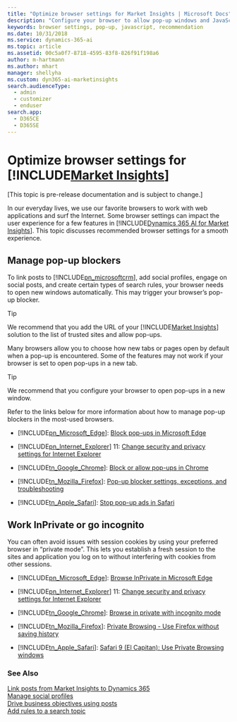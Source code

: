 ```yaml
---
title: "Optimize browser settings for Market Insights | Microsoft Docs"
description: "Configure your browser to allow pop-up windows and JavaScript."
keywords: browser settings, pop-up, javascript, recommendation
ms.date: 10/31/2018
ms.service: dynamics-365-ai
ms.topic: article
ms.assetid: 00c5a0f7-8718-4595-83f8-826f91f198a6
author: m-hartmann
ms.author: mhart
manager: shellyha
ms.custom: dyn365-ai-marketinsights
search.audienceType: 
  - admin
  - customizer
  - enduser
search.app: 
  - D365CE
  - D365SE
---
```

# Optimize browser settings for [!INCLUDE[Market Insights](../includes/pn-market-insights-short.md)]

[This topic is pre-release documentation and is subject to change.]

In our everyday lives, we use our favorite browsers to work with web applications and surf the Internet.  Some browser settings can impact the user experience for a few features in [!INCLUDE[Dynamics 365 AI for Market Insights](../includes/pn-market-insights-long.md)]. This topic discusses recommended browser settings for a smooth experience.  
  
<a name="managePopUpBlockers"></a>   
## Manage pop-up blockers  
 To link posts to [!INCLUDE[pn_microsoftcrm](../includes/pn-microsoftcrm.md)], add social profiles, engage on social posts, and create certain types of search rules, your browser needs to open new windows automatically. This may trigger your browser’s pop-up blocker.  
  
> [!TIP]
>  We recommend that you add the URL of your [!INCLUDE[Market Insights](../includes/pn-market-insights-short.md)] solution to the list of trusted sites and allow pop-ups.  
  
 Many browsers allow you to choose how new tabs or pages open by default when a pop-up is encountered. Some of the features may not work if your browser is set to open pop-ups in a new tab.  
  
> [!TIP]
>  We recommend that you configure your browser to open pop-ups in a new window.  
  
 Refer to the links below for more information about how to manage pop-up blockers in the most-used browsers.  
  
- [!INCLUDE[pn_Microsoft_Edge](../includes/pn-microsoft-edge.md)]: [Block pop\-ups in Microsoft Edge](https://go.microsoft.com/fwlink/p/?LinkID=401433)  
  
- [!INCLUDE[pn_Internet_Explorer](../includes/pn-internet-explorer.md)] 11: [Change security and privacy settings for Internet Explorer](https://go.microsoft.com/fwlink/p/?LinkID=401432)  
  
- [!INCLUDE[tn_Google_Chrome](../includes/tn-google-chrome.md)]: [Block or allow pop\-ups in Chrome](https://support.google.com/chrome/answer/95472)  
  
- [!INCLUDE[tn_Mozilla_Firefox](../includes/tn-mozilla-firefox.md)]: [Pop\-up blocker settings, exceptions, and troubleshooting](https://support.mozilla.org/kb/pop-blocker-settings-exceptions-troubleshooting)  
  
- [!INCLUDE[tn_Apple_Safari](../includes/tn-apple-safari.md)]: [Stop pop\-up ads in Safari](https://support.apple.com/HT203987)  
  
<a name="workInPrivate"></a>   
## Work InPrivate or go incognito  
 You can often avoid issues with session cookies by using your preferred browser in “private mode”. This lets you establish a fresh session to the sites and application you log on to without interfering with cookies from other sessions.  
  
- [!INCLUDE[pn_Microsoft_Edge](../includes/pn-microsoft-edge.md)]: [Browse InPrivate in Microsoft Edge](https://go.microsoft.com/fwlink/p/?LinkID=401431)  
  
- [!INCLUDE[pn_Internet_Explorer](../includes/pn-internet-explorer.md)] 11: [Change security and privacy settings for Internet Explorer](https://go.microsoft.com/fwlink/p/?LinkID=401432)  
  
- [!INCLUDE[tn_Google_Chrome](../includes/tn-google-chrome.md)]: [Browse in private with incognito mode](https://support.google.com/chrome/answer/95464)  
  
- [!INCLUDE[tn_Mozilla_Firefox](../includes/tn-mozilla-firefox.md)]: [Private Browsing \- Use Firefox without saving history](https://support.mozilla.org/kb/private-browsing-use-firefox-without-history)  
  
- [!INCLUDE[tn_Apple_Safari](../includes/tn-apple-safari.md)]: [Safari 9 \(El Capitan\): Use Private Browsing windows](https://support.apple.com/kb/PH21413)  
  
### See Also  
 [Link posts from Market Insights to Dynamics 365](link-posts-to-dynamics-365.md)   
 [Manage social profiles](manage-social-profiles.md)   
 [Drive business objectives using posts](publish-react-posts.md)   
 [Add rules to a search topic](add-rules-search-topic.md)
